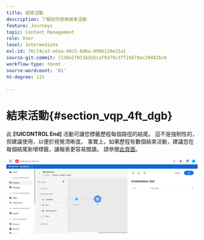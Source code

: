 ```yaml
---
title: 結束活動
description: 了解如何使用結束活動
feature: Journeys
topic: Content Management
role: User
level: Intermediate
exl-id: 76c74ca3-edaa-48c5-8d6a-0906120e31a1
source-git-commit: 7138e1f031bd26caf9379c3ff19d79ac29442bc6
workflow-type: tm+mt
source-wordcount: '61'
ht-degree: 11%

---
```


# 結束活動{#section_vqp_4ft_dgb}

此 **[!UICONTROL End]** 活動可讓您標籤歷程每個路徑的結尾。 這不是強制性的，但建議使用，以便於視覺清晰度。 事實上，如果歷程有數個結束活動，建議您在每個結尾新增標籤，讓報表更容易閱讀。 請參閱[此頁面](../reports/live-report.md)。

![](../assets/journey54.png)
